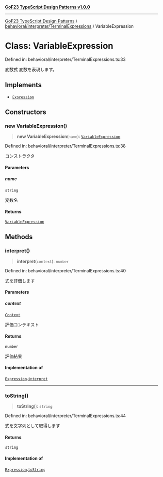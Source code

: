 [**GoF23 TypeScript Design Patterns v1.0.0**](../../../../README.md)

***

[GoF23 TypeScript Design Patterns](../../../../README.md) / [behavioral/interpreter/TerminalExpressions](../README.md) / VariableExpression

# Class: VariableExpression

Defined in: behavioral/interpreter/TerminalExpressions.ts:33

変数式
変数を表現します。

## Implements

- [`Expression`](../../Expression/interfaces/Expression.md)

## Constructors

### new VariableExpression()

> **new VariableExpression**(`name`): [`VariableExpression`](VariableExpression.md)

Defined in: behavioral/interpreter/TerminalExpressions.ts:38

コンストラクタ

#### Parameters

##### name

`string`

変数名

#### Returns

[`VariableExpression`](VariableExpression.md)

## Methods

### interpret()

> **interpret**(`context`): `number`

Defined in: behavioral/interpreter/TerminalExpressions.ts:40

式を評価します

#### Parameters

##### context

[`Context`](../../Expression/classes/Context.md)

評価コンテキスト

#### Returns

`number`

評価結果

#### Implementation of

[`Expression`](../../Expression/interfaces/Expression.md).[`interpret`](../../Expression/interfaces/Expression.md#interpret)

***

### toString()

> **toString**(): `string`

Defined in: behavioral/interpreter/TerminalExpressions.ts:44

式を文字列として取得します

#### Returns

`string`

#### Implementation of

[`Expression`](../../Expression/interfaces/Expression.md).[`toString`](../../Expression/interfaces/Expression.md#tostring)
